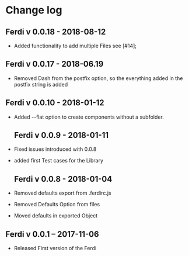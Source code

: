 # Change log

## Ferdi v 0.0.18 - 2018-08-12

* Added functionality to add multiple Files see [#14];

## Ferdi v 0.0.17 - 2018-06.19

- Removed Dash from the postfix option, so the everything added in the postfix string is added

## Ferdi v 0.0.10 - 2018-01-12

- Added --flat option to create components without a subfolder.

  ## Ferdi v 0.0.9 - 2018-01-11

- Fixed issues introduced with 0.0.8
- added first Test cases for the Library

  ## Ferdi v 0.0.8 - 2018-01-04

- Removed defaults export from .ferdirc.js
- Removed Defaults Option from files
- Moved defaults in exported Object

## Ferdi v 0.0.1 – 2017-11-06

- Released First version of the Ferdi
